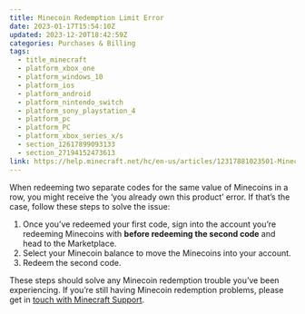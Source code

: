 ```yaml
---
title: Minecoin Redemption Limit Error
date: 2023-01-17T15:54:10Z
updated: 2023-12-20T18:42:59Z
categories: Purchases & Billing
tags:
  - title_minecraft
  - platform_xbox_one
  - platform_windows_10
  - platform_ios
  - platform_android
  - platform_nintendo_switch
  - platform_sony_playstation_4
  - platform_pc
  - platform_PC
  - platform_xbox_series_x/s
  - section_12617899093133
  - section_27194152473613
link: https://help.minecraft.net/hc/en-us/articles/12317881023501-Minecoin-Redemption-Limit-Error
---
```


When redeeming two separate codes for the same value of Minecoins in a row, you might receive the ‘you already own this product’ error. If that’s the case, follow these steps to solve the issue:

1.  Once you’ve redeemed your first code, sign into the account you’re redeeming Minecoins with **before redeeming the second code** and head to the Marketplace.
2.  Select your Minecoin balance to move the Minecoins into your account.
3.  Redeem the second code.

These steps should solve any Minecoin redemption trouble you’ve been experiencing. If you’re still having Minecoin redemption problems, please get in [touch with Minecraft Support](https://help.minecraft.net/hc/en-us/requests/new?ticket_form_id=360001225811).
